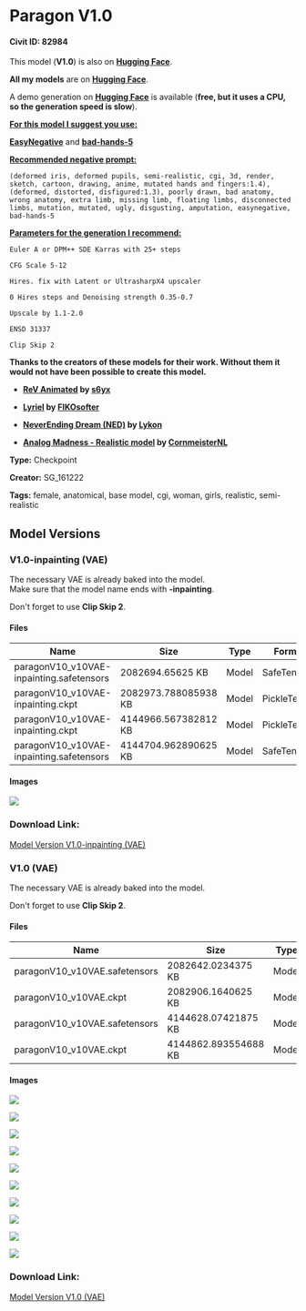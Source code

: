# Paragon V1.0

#### Civit ID: 82984

<p>This model (<strong>V1.0</strong>) is also on <a target="_blank" rel="ugc" href="https://huggingface.co/SG161222/Paragon_V1.0"><strong>Hugging Face</strong></a>.</p><p><strong>All my models</strong> are on <a target="_blank" rel="ugc" href="https://huggingface.co/SG161222"><strong>Hugging Face</strong></a>.</p><p>A demo generation on <a target="_blank" rel="ugc" href="https://huggingface.co/spaces/Thafx/sdp"><strong>Hugging Face</strong></a> is available (<strong>free, but it uses a CPU, so the generation speed is slow</strong>).</p><p></p><p></p><p><strong><u>For this model I suggest you use:</u></strong></p><p><a target="_blank" rel="ugc" href="https://civitai.com/models/7808/easynegative"><strong>EasyNegative</strong></a> and <a target="_blank" rel="ugc" href="https://huggingface.co/zwv9/idk-who-is-this-model-belong-to/blob/main/bad-hands-5.pt"><strong>bad-hands-5</strong></a></p><p></p><p></p><p><strong><u>Recommended negative prompt:</u></strong></p><p></p><pre><code>(deformed iris, deformed pupils, semi-realistic, cgi, 3d, render, sketch, cartoon, drawing, anime, mutated hands and fingers:1.4), (deformed, distorted, disfigured:1.3), poorly drawn, bad anatomy, wrong anatomy, extra limb, missing limb, floating limbs, disconnected limbs, mutation, mutated, ugly, disgusting, amputation, easynegative, bad-hands-5</code></pre><p></p><p><strong><u>Parameters for the generation I recommend:</u></strong></p><p></p><pre><code>Euler A or DPM++ SDE Karras with 25+ steps</code></pre><pre><code>CFG Scale 5-12</code></pre><pre><code>Hires. fix with Latent or UltrasharpX4 upscaler</code></pre><pre><code>0 Hires steps and Denoising strength 0.35-0.7</code></pre><pre><code>Upscale by 1.1-2.0</code></pre><pre><code>ENSD 31337</code></pre><pre><code>Clip Skip 2</code></pre><p></p><p></p><p></p><p><strong>Thanks to the creators of these models for their work. Without them it would not have been possible to create this model.</strong></p><ul><li><p><a target="_blank" rel="ugc" href="https://civitai.com/models/7371?modelVersionId=46846"><strong>ReV Animated</strong></a><strong> by </strong><a target="_blank" rel="ugc" href="https://civitai.com/user/s6yx"><strong>s6yx</strong></a></p></li><li><p><a target="_blank" rel="ugc" href="https://civitai.com/models/22922?modelVersionId=72396"><strong>Lyriel</strong></a><strong> by </strong><a target="_blank" rel="ugc" href="https://civitai.com/user/FIKOsofter"><strong>FIKOsofter</strong></a></p></li><li><p><a target="_blank" rel="ugc" href="https://civitai.com/models/10028?modelVersionId=64094"><strong>NeverEnding Dream (NED)</strong></a><strong> by </strong><a target="_blank" rel="ugc" href="https://civitai.com/user/Lykon"><strong>Lykon</strong></a></p></li><li><p><a target="_blank" rel="ugc" href="https://civitai.com/models/8030?modelVersionId=56498"><strong>Analog Madness - Realistic model</strong></a><strong> by </strong><a target="_blank" rel="ugc" href="https://civitai.com/user/CornmeisterNL"><strong>CornmeisterNL</strong></a></p></li></ul>

**Type:** Checkpoint

**Creator:** SG_161222

**Tags:** female, anatomical, base model, cgi, woman, girls, realistic, semi-realistic

## Model Versions

### V1.0-inpainting (VAE)

<p>The necessary VAE is already baked into the model.<br />Make sure that the model name ends with <strong>-inpainting</strong>.</p><p>Don't forget to use <strong>Clip Skip 2</strong>.</p>

#### Files

| Name | Size | Type | Format | Download Url | AutoV1 | AutoV2 | SHA256 | CRC32 | BLAKE3 |
| --- | --- | --- | --- | --- | --- | --- | --- | --- | --- |
| paragonV10_v10VAE-inpainting.safetensors | 2082694.65625 KB | Model | SafeTensor | https://civitai.com/api/download/models/88188?type=Model&format=SafeTensor&size=pruned&fp=fp16 | 1B62118C | CE76FF3168 | CE76FF3168AAA24C83D870FB38FE51658BCB9F2DF331DA2B772B9997E72A92AF | AF3C1722 | 2FDD73DCFCC4C3E7AE5C46846036B8BD6C9CA208B79C7F48EED6F4BC4CAF0C0D |
| paragonV10_v10VAE-inpainting.ckpt | 2082973.788085938 KB | Model | PickleTensor | https://civitai.com/api/download/models/88188?type=Model&format=PickleTensor&size=pruned&fp=fp16 | 99C6D3CB | 778004C396 | 778004C3962A571EA9D7A36371797249555DD5745FFABAB108EB8D061CA555A5 | B25B9958 | 1368480350C1DC53391C0A5C623B2B2950B86A5C97AD2A7A7D7161776830E908 |
| paragonV10_v10VAE-inpainting.ckpt | 4144966.567382812 KB | Model | PickleTensor | https://civitai.com/api/download/models/88188?type=Model&format=PickleTensor&size=full&fp=fp16 | 59BA93DD | D916560FFD | D916560FFD516EB2260123ADCD593AE4936E8C5FE7B87388A5FC6CDA01A4CF1A | 2D36895C | 792CB7C41699CAF29F26856A481690A524ED3F3C941EF0E18CB4AFE274F28B94 |
| paragonV10_v10VAE-inpainting.safetensors | 4144704.962890625 KB | Model | SafeTensor | https://civitai.com/api/download/models/88188 | 4BF59C82 | 8D47A77C5B | 8D47A77C5B9724C9851957CA6BB3053D673FC061AE81B9A6306B644758B380C8 | 438E30AE | 7F82F19DB23A628442C1FB6A1D1A7055546C5FEB0CB3313C5F06976C8ED922BD |

#### Images

<p><img src="https://image.civitai.com/xG1nkqKTMzGDvpLrqFT7WA/5d2f5a20-22e6-45fd-8b45-df45465be6a1/width=450/1013733.jpeg" /></p>

### Download Link:

[Model Version V1.0-inpainting (VAE)](https://civitai.com/api/download/models/88188)

### V1.0 (VAE)

<p>The necessary VAE is already baked into the model.</p><p>Don't forget to use <strong>Clip Skip 2</strong>.</p>

#### Files

| Name | Size | Type | Format | Download Url | AutoV1 | AutoV2 | SHA256 | CRC32 | BLAKE3 |
| --- | --- | --- | --- | --- | --- | --- | --- | --- | --- |
| paragonV10_v10VAE.safetensors | 2082642.0234375 KB | Model | SafeTensor | https://civitai.com/api/download/models/88171?type=Model&format=SafeTensor&size=pruned&fp=fp16 | EB07942D | ABAE6D4369 | ABAE6D43695E4AA653C14E64DBFB95D2FFC08ECA64D64C828CB41C9AAAA390BF | 4C6979E5 | 4D73168C36CA2E0FDCD9D41A7C7E41991A3B799B52841C9C7D271DEC4C69B3F3 |
| paragonV10_v10VAE.ckpt | 2082906.1640625 KB | Model | PickleTensor | https://civitai.com/api/download/models/88171?type=Model&format=PickleTensor&size=pruned&fp=fp16 | 7AE0168D | 56F2ACBACE | 56F2ACBACE590B7396BA0FA3F6D0099B9136BF834976DF0A710F986D621B29B4 | 0D55018A | 6E97594CB44C61F6128E43B9C4C2139B33C5CDC9237228941AA36454057E04CB |
| paragonV10_v10VAE.safetensors | 4144628.07421875 KB | Model | SafeTensor | https://civitai.com/api/download/models/88171 | 2CB1FA1F | 5A6045090A | 5A6045090AAFAEA30529381ED6637D0072549C0379665F22AEC952ABE1BE43A9 | C7DFDDC6 | 870418E1146705607D2D5482C07F82C4DE2B98B24E383BDF908C413E1D6A088A |
| paragonV10_v10VAE.ckpt | 4144862.893554688 KB | Model | PickleTensor | https://civitai.com/api/download/models/88171?type=Model&format=PickleTensor&size=full&fp=fp16 | 7E53AC26 | 3E8F10EB27 | 3E8F10EB27C58145F125FF2EA479ED5B9282D376261406B7875215372D2F40A8 | 4C6CDE38 | C337E5EAF212F34010D7A0A20BE6AA0A7300A607889293A4C9C3DCFB96D65E27 |

#### Images

<p><img src="https://image.civitai.com/xG1nkqKTMzGDvpLrqFT7WA/0c19a3a6-5632-486c-b9a4-1c49480e1813/width=450/1013552.jpeg" /></p>

<p><img src="https://image.civitai.com/xG1nkqKTMzGDvpLrqFT7WA/06e6cdae-e753-4af3-bb38-4fb603bbaa95/width=450/1013547.jpeg" /></p>

<p><img src="https://image.civitai.com/xG1nkqKTMzGDvpLrqFT7WA/6478886f-04e7-4474-af20-6f22098a0257/width=450/1013549.jpeg" /></p>

<p><img src="https://image.civitai.com/xG1nkqKTMzGDvpLrqFT7WA/a3c436ac-852c-48bb-b105-6c5bfd416ee8/width=450/1013553.jpeg" /></p>

<p><img src="https://image.civitai.com/xG1nkqKTMzGDvpLrqFT7WA/01b2d318-8fab-43ab-9ac2-f362f98d70d5/width=450/1013548.jpeg" /></p>

<p><img src="https://image.civitai.com/xG1nkqKTMzGDvpLrqFT7WA/79d29d81-1f55-417b-8bac-a0d0e6c88179/width=450/1013550.jpeg" /></p>

<p><img src="https://image.civitai.com/xG1nkqKTMzGDvpLrqFT7WA/6dbb12fa-e05a-4386-b3c8-231c54606bb2/width=450/1013551.jpeg" /></p>

<p><img src="https://image.civitai.com/xG1nkqKTMzGDvpLrqFT7WA/2b1e50c5-4f59-48f2-afdb-b240e3e42c06/width=450/1013556.jpeg" /></p>

<p><img src="https://image.civitai.com/xG1nkqKTMzGDvpLrqFT7WA/adbbe6ae-fd58-4968-a5ed-1c1e44010b4e/width=450/1013555.jpeg" /></p>

<p><img src="https://image.civitai.com/xG1nkqKTMzGDvpLrqFT7WA/7fa4cb33-4b83-43fc-b2bf-3be830e07247/width=450/1013560.jpeg" /></p>

### Download Link:

[Model Version V1.0 (VAE)](https://civitai.com/api/download/models/88171)

